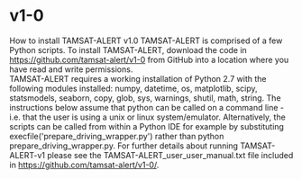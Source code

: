 # v1-0
How to install TAMSAT-ALERT v1.0
TAMSAT-ALERT is comprised of a few Python scripts. To install TAMSAT-ALERT, download the code in https://github.com/tamsat-alert/v1-0 from GitHub into a location where you have read and write permissions.  
TAMSAT-ALERT requires a working installation of Python 2.7 with the following modules installed: numpy, datetime, os, matplotlib, scipy, statsmodels, seaborn, copy, glob, sys, warnings, shutil, math, string. 
The instructions below assume that python can be called on a command line - i.e. that the user is using a unix or linux system/emulator. Alternatively, the scripts can be called from within a Python IDE for example by substituting execfile('prepare_driving_wrapper.py') rather than python prepare_driving_wrapper.py.
For further details about running TAMSAT-ALERT-v1 please see the TAMSAT-ALERT_user_user_manual.txt file included in https://github.com/tamsat-alert/v1-0/.
